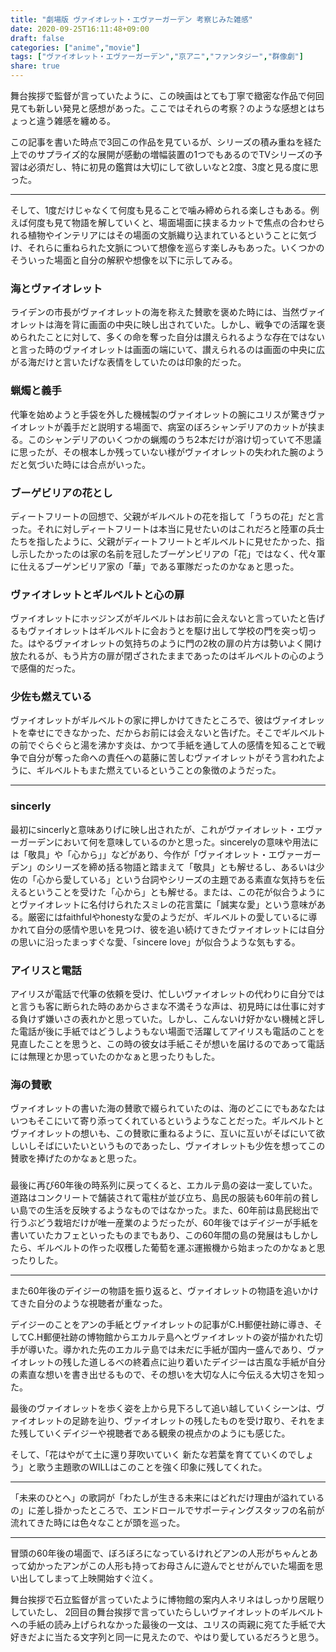```yaml
---
title: "劇場版 ヴァイオレット・エヴァーガーデン 考察じみた雑感"
date: 2020-09-25T16:11:48+09:00
draft: false
categories: ["anime","movie"]
tags: ["ヴァイオレット・エヴァーガーデン","京アニ","ファンタジー","群像劇"]
share: true
---
```

舞台挨拶で監督が言っていたように、この映画はとても丁寧で緻密な作品で何回見ても新しい発見と感想があった。ここではそれらの考察？のような感想とはちょっと違う雑感を纏める。

この記事を書いた時点で3回この作品を見ているが、シリーズの積み重ねを経た上でのサプライズ的な展開が感動の増幅装置の1つでもあるのでTVシリーズの予習は必須だし、特に初見の鑑賞は大切にして欲しいなと2度、3度と見る度に思った。
***
そして、1度だけじゃなくて何度も見ることで噛み締められる楽しさもある。例えば何度も見て物語を解していくと、場面場面に挟まるカットで焦点の合わせられる植物やインテリアにはその場面の文脈織り込まれているということに気づけ、それらに重ねられた文脈について想像を巡らす楽しみもあった。いくつかのそういった場面と自分の解釈や想像を以下に示してみる。

### 海とヴァイオレット
ライデンの市長がヴァイオレットの海を称えた賛歌を褒めた時には、当然ヴァイオレットは海を背に画面の中央に映し出されていた。しかし、戦争での活躍を褒められたことに対して、多くの命を奪った自分は讃えられるような存在ではないと言った時のヴァイオレットは画面の端にいて、讃えられるのは画面の中央に広がる海だけと言いたげな表情をしていたのは印象的だった。
### 蝋燭と義手
代筆を始めようと手袋を外した機械製のヴァイオレットの腕にユリスが驚きヴァイオレットが義手だと説明する場面で、病室のぼろシャンデリアのカットが挟まる。このシャンデリアのいくつかの蝋燭のうち2本だけが溶け切っていて不思議に思ったが、その根本しか残っていない様がヴァイオレットの失われた腕のようだと気づいた時には合点がいった。
### ブーゲビリアの花とし
ディートフリートの回想で、父親がギルベルトの花を指して「うちの花」だと言った。それに対しディートフリートは本当に見せたいのはこれだろと陸軍の兵士たちを指したように、父親がディートフリートとギルベルトに見せたかった、指し示したかったのは家の名前を冠したブーゲンビリアの「花」ではなく、代々軍に仕えるブーゲンビリア家の「華」である軍隊だったのかなぁと思った。
### ヴァイオレットとギルベルトと心の扉
ヴァイオレットにホッジンズがギルベルトはお前に会えないと言っていたと告げるもヴァイオレットはギルベルトに会おうとを駆け出して学校の門を突っ切った。はやるヴァイオレットの気持ちのように門の2枚の扉の片方は勢いよく開け放たれるが、もう片方の扉が閉ざされたままであったのはギルベルトの心のようで感傷的だった。
### 少佐も燃えている
ヴァイオレットがギルベルトの家に押しかけてきたところで、彼はヴァイオレットを幸せにできなかった、だからお前には会えないと告げた。そこでギルベルトの前でぐらぐらと湯を沸かす炎は、かつて手紙を通して人の感情を知ることで戦争で自分が奪った命への責任への葛藤に苦しむヴァイオレットがそう言われたように、ギルベルトもまた燃えているということの象徴のようだった。
***
### sincerly
最初にsincerlyと意味ありげに映し出されたが、これがヴァイオレット・エヴァーガーデンにおいて何を意味しているのかと思った。sincerelyの意味や用法には「敬具」や「心から」」などがあり、今作が「ヴァイオレット・エヴァーガーデン」のシリーズを締め括る物語と踏まえて「敬具」とも解せるし、あるいは少佐の「心から愛している」という台詞やシリーズの主題である素直な気持ちを伝えるということを受けた「心から」とも解せる。または、この花が似合うようにとヴァイオレットに名付けられたスミレの花言葉に「誠実な愛」という意味がある。厳密にはfaithfulやhonestyな愛のようだが、ギルベルトの愛しているに導かれて自分の感情や思いを見つけ、彼を追い続けてきたヴァイオレットには自分の思いに沿ったまっすぐな愛、「sincere love」が似合うような気もする。
### アイリスと電話
アイリスが電話で代筆の依頼を受け、忙しいヴァイオレットの代わりに自分ではと言うも客に断られた時のあからさまな不満そうな声は、初見時には仕事に対する負けず嫌いさの表れかと思っていた。しかし、こんないけ好かない機械と評した電話が後に手紙ではどうしようもない場面で活躍してアイリスも電話のことを見直したことを思うと、この時の彼女は手紙こそが想いを届けるのであって電話には無理とか思っていたのかなぁと思ったりもした。
### 海の賛歌
ヴァイオレットの書いた海の賛歌で綴られていたのは、海のどこにでもあなたはいつもそこにいて寄り添ってくれているというようなことだった。ギルベルトとヴァイオレットの想いも、この賛歌に重ねるように、互いに互いがそばにいて欲しいしそばにいたいというものであったし、ヴァイオレットも少佐を想ってこの賛歌を捧げたのかなぁと思った。
### 
最後に再び60年後の時系列に戻ってくると、エカルテ島の姿は一変していた。道路はコンクリートで舗装されて電柱が並び立ち、島民の服装も60年前の貧しい島での生活を反映するようなものではなかった。また、60年前は島民総出で行うぶどう栽培だけが唯一産業のようだったが、60年後ではデイジーが手紙を書いていたカフェといったものまでもあり、この60年間の島の発展はもしかしたら、ギルベルトの作った収穫した葡萄を運ぶ運搬機から始まったのかなぁと思ったりした。
***
また60年後のデイジーの物語を振り返ると、ヴァイオレットの物語を追いかけてきた自分のような視聴者が重なった。

デイジーのことをアンの手紙とヴァイオレットの記事がC.H郵便社跡に導き、そしてC.H郵便社跡の博物館からエカルテ島へとヴァイオレットの姿が描かれた切手が導いた。導かれた先のエカルテ島では未だに手紙が国内一盛んであり、ヴァイオレットの残した道しるべの終着点に辿り着いたデイジーは古風な手紙が自分の素直な想いを書き出せるもので、その想いを大切な人に今伝える大切さを知った。

最後のヴァイオレットを歩く姿を上から見下ろして追い越していくシーンは、ヴァイオレットの足跡を辿り、ヴァイオレットの残したものを受け取り、それをまた残していくデイジーや視聴者である観衆の視点かのようにも感じた。

そして、「花はやがて土に還り芽吹いていく 新たな若葉を育てていくのでしょう」と歌う主題歌のWILLはこのことを強く印象に残してくれた。
***
「未来のひとへ」の歌詞が「わたしが生きる未来にはどれだけ理由が溢れているの」に差し掛かったところで、エンドロールでサポーティングスタッフの名前が流れてきた時には色々なことが頭を巡った。
***
冒頭の60年後の場面で、ぼろぼろになっているけれどアンの人形がちゃんとあって幼かったアンがこの人形も持ってお母さんに遊んでとせがんでいた場面を思い出してしまって上映開始すぐ泣く。

舞台挨拶で石立監督が言っていたように博物館の案内人ネリネはしっかり居眠りしていたし、
2回目の舞台挨拶で言っていたらしいヴァイオレットのギルベルトへの手紙の読み上げられなかった最後の一文は、ユリスの両親に宛てた手紙で大好きだよに当たる文字列と同一に見えたので、やはり愛しているだろうと思う。